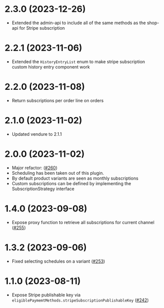 # 2.3.0 (2023-12-26)

- Extended the admin-api to include all of the same methods as the shop-api for Stripe subscription

# 2.2.1 (2023-11-06)

- Extended the `HistoryEntryList` enum to make stripe subscription  custom history entry component work

# 2.2.0 (2023-11-08)

- Return subscriptions per order line on orders

# 2.1.0 (2023-11-02)

- Updated vendure to 2.1.1

# 2.0.0 (2023-11-02)

- Major refactor: ([#260](https://github.com/Pinelab-studio/pinelab-vendure-plugins/pull/260))
- Scheduling has been taken out of this plugin.
- By default product variants are seen as monthly subscriptions
- Custom subscriptions can be defined by implementing the SubscriptionStrategy interface

# 1.4.0 (2023-09-08)

- Expose proxy function to retrieve all subscriptions for current channel ([#255](https://github.com/Pinelab-studio/pinelab-vendure-plugins/pull/255))

# 1.3.2 (2023-09-06)

- Fixed selecting schedules on a variant ([#253](https://github.com/Pinelab-studio/pinelab-vendure-plugins/pull/253))

# 1.1.0 (2023-08-11)

- Expose Stripe publishable key via `eligiblePaymemtMethods.stripeSubscriptionPublishableKey` ([#242](https://github.com/Pinelab-studio/pinelab-vendure-plugins/pull/242))
